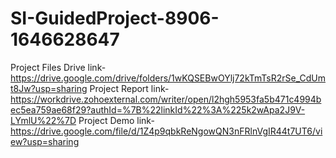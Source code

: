 # SI-GuidedProject-8906-1646628647
Project Files Drive link-
https://drive.google.com/drive/folders/1wKQSEBwOYlj72kTmTsR2rSe_CdUmt8Jw?usp=sharing
Project Report link-https://workdrive.zohoexternal.com/writer/open/l2hgh5953fa5b471c4994bec5ea759ae68f29?authId=%7B%22linkId%22%3A%225k2wApa2J9V-LYmlU%22%7D
Project Demo link-https://drive.google.com/file/d/1Z4p9qbkReNgowQN3nFRlnVgIR44t7UT6/view?usp=sharing

